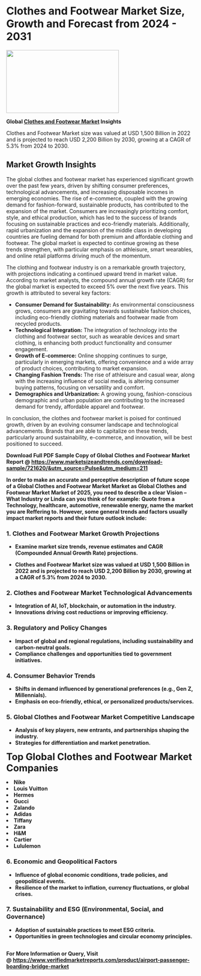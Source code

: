 <H1>Clothes and Footwear Market Size, Growth and Forecast from 2024 - 2031</H1><img class="aligncenter size-medium wp-image-584254" src="https://thirdeyenews.in/wp-content/uploads/2024/09/Global-Market-Research-300x168.jpeg" alt="" width="300" height="168" /><p><strong>Global&nbsp;<a href="https://www.marketsizeandtrends.com/download-sample/721620/&amp;utm_source=Pulse&amp;utm_medium=211">Clothes and Footwear Market</a> Insights</strong></p><p>Clothes and Footwear Market size was valued at USD 1,500 Billion in 2022 and is projected to reach USD 2,200 Billion by 2030, growing at a CAGR of 5.3% from 2024 to 2030.</p><p><h2>Market Growth Insights</h2> <p>The global clothes and footwear market has experienced significant growth over the past few years, driven by shifting consumer preferences, technological advancements, and increasing disposable incomes in emerging economies. The rise of e-commerce, coupled with the growing demand for fashion-forward, sustainable products, has contributed to the expansion of the market. Consumers are increasingly prioritizing comfort, style, and ethical production, which has led to the success of brands focusing on sustainable practices and eco-friendly materials. Additionally, rapid urbanization and the expansion of the middle class in developing countries are fueling demand for both premium and affordable clothing and footwear. The global market is expected to continue growing as these trends strengthen, with particular emphasis on athleisure, smart wearables, and online retail platforms driving much of the momentum.</p> <p><strong></strong></p> <p>The clothing and footwear industry is on a remarkable growth trajectory, with projections indicating a continued upward trend in market value. According to market analysts, the compound annual growth rate (CAGR) for the global market is expected to exceed 5% over the next five years. This growth is attributed to several key factors:</p> <ul> <li><strong>Consumer Demand for Sustainability:</strong> As environmental consciousness grows, consumers are gravitating towards sustainable fashion choices, including eco-friendly clothing materials and footwear made from recycled products.</li> <li><strong>Technological Integration:</strong> The integration of technology into the clothing and footwear sector, such as wearable devices and smart clothing, is enhancing both product functionality and consumer engagement.</li> <li><strong>Growth of E-commerce:</strong> Online shopping continues to surge, particularly in emerging markets, offering convenience and a wide array of product choices, contributing to market expansion.</li> <li><strong>Changing Fashion Trends:</strong> The rise of athleisure and casual wear, along with the increasing influence of social media, is altering consumer buying patterns, focusing on versatility and comfort.</li> <li><strong>Demographics and Urbanization:</strong> A growing young, fashion-conscious demographic and urban population are contributing to the increased demand for trendy, affordable apparel and footwear.</li> </ul> <p>In conclusion, the clothes and footwear market is poised for continued growth, driven by an evolving consumer landscape and technological advancements. Brands that are able to capitalize on these trends, particularly around sustainability, e-commerce, and innovation, will be best positioned to succeed.</p> <p><strong></p><p><span class=""><strong>Download Full PDF Sample Copy of Global Clothes and Footwear Market Report</strong> @ <a href="https://www.marketsizeandtrends.com/download-sample/721620/&amp;utm_source=Pulse&amp;utm_medium=211" target="_blank">https://www.marketsizeandtrends.com/download-sample/721620/&amp;utm_source=Pulse&amp;utm_medium=211</a></span></p><p>In order to make an accurate and perceptive description of future scope of a Global&nbsp;Clothes and Footwear Market Market as Global&nbsp;Clothes and Footwear Market Market of 2025, you need to describe a clear Vision &ndash; What Industry or Linda can you think of for example: Quote from a Technology, healthcare, automotive, renewable energy, name the market you are Reffering to. However, some general trends and factors usually impact market reports and their future outlook include:</p><h3>1.&nbsp;<strong>Clothes and Footwear Market Growth Projections</strong></h3><ul><li>Examine market size trends, revenue estimates and CAGR (Compounded Annual Growth Rate) projections.</li><li><p>Clothes and Footwear Market size was valued at USD 1,500 Billion in 2022 and is projected to reach USD 2,200 Billion by 2030, growing at a CAGR of 5.3% from 2024 to 2030.</p></li></ul><h3>2.&nbsp;<strong>Clothes and Footwear Market Technological Advancements</strong></h3><ul><li>Integration of AI, IoT, blockchain, or automation in the industry.</li><li>Innovations driving cost reductions or improving efficiency.</li></ul><h3>3.&nbsp;<strong>Regulatory and Policy Changes</strong></h3><ul><li>Impact of global and regional regulations, including sustainability and carbon-neutral goals.</li><li>Compliance challenges and opportunities tied to government initiatives.</li></ul><h3>4.&nbsp;<strong>Consumer Behavior Trends</strong></h3><ul><li>Shifts in demand influenced by generational preferences (e.g., Gen Z, Millennials).</li><li>Emphasis on eco-friendly, ethical, or personalized products/services.</li></ul><h3>5.&nbsp;<strong>Global Clothes and Footwear Market Competitive Landscape</strong></h3><ul><li>Analysis of key players, new entrants, and partnerships shaping the industry.</li><li>Strategies for differentiation and market penetration.</li></ul><p data-pm-slice="1 1 []"><span style="color: inherit; font-family: inherit; font-size: 25px;">Top Global Clothes and Footwear Market Companies</span></p><div class="" data-test-id=""><p><li>Nike</li><li> Louis Vuitton</li><li> Hermes</li><li> Gucci</li><li> Zalando</li><li> Adidas</li><li> Tiffany</li><li> Zara</li><li> H&M</li><li> Cartier</li><li> Lululemon</li></p></div><h3>6.&nbsp;<strong>Economic and Geopolitical Factors</strong></h3><ul><li>Influence of global economic conditions, trade policies, and geopolitical events.</li><li>Resilience of the market to inflation, currency fluctuations, or global crises.</li></ul><h3>7.&nbsp;<strong>Sustainability and ESG (Environmental, Social, and Governance)</strong></h3><ul><li>Adoption of sustainable practices to meet ESG criteria.</li><li>Opportunities in green technologies and circular economy principles.</li></ul><h2><strong style="font-size: 14px;">For More Information or Query, Visit @&nbsp;</strong><a style="background-color: #ffffff; font-size: 14px;" href="https://www.marketsizeandtrends.com/report/clothes-and-footwear-market/" target="_blank">https://www.verifiedmarketreports.com/product/airport-passenger-boarding-bridge-market</a></h2>

